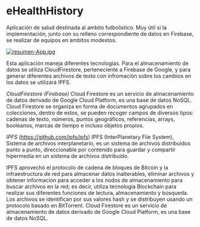 # eHealthHistory

Aplicación de salud destinada al ambito futbolistico. Muy útil si la implementación, junto con su relleno correspondiente de datos en Firebase, se realizar de equipos en ambitos modestos.

[![resumen-App.jpg](https://i.postimg.cc/wvnpGzSd/resumen-App.jpg)](https://postimg.cc/62Vg8kWH)

Esta aplicación maneja diferentes tecnologías. 
Para el almacenamiento de datos se utiliza CloudFirestore, perteneciente a Firebase de Google, y para generar diferentes archivos de texto con infromación sobre los cambios en los datos se utilizará IPFS.

*CloudFirestore (Firebase)*
Cloud Firestore es un servicio de almacenamiento de datos derivado de Google Cloud Platform, es una base de datos NoSQL. 
Cloud Firestore se organiza en forma de documentos agrupados en colecciones, dentro de estos, se pueden recoger campos de diversos tipos: cadenas de texto, números, puntos geográficos, referencias, arrays, booleanos, marcas de tiempo e incluso objetos propios. 


*IPFS* (https://github.com/ipfs/ipfs)
IPFS (InterPlanetary File System), Sistema de archivos interplanetario, es un sistema de archivos distribuidos punto a punto, direccionable por contenido para guardar y compartir hipermedia en un sistema de archivos distribuido. 

IPFS aprovechó el protocolo de cadena de bloques de Bitcoin y la infraestructura de red para almacenar datos inalterables, eliminar archivos y obtener información para acceder a los nodos de almacenamiento para buscar archivos en la red; es decir, utiliza tecnología Blockchain para realizar sus diferentes funciones de lectura, almacenamiento y búsqueda.
Los archivos se identifican por sus valores hash y se distribuyen usando un protocolo basado en BitTorrent. Cloud Firestore es un servicio de almacenamiento de datos derivado de Google Cloud Platform, es una base de datos NoSQL. 

